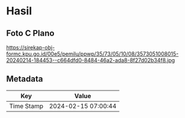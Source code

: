 # Hasil

## Foto C Plano

https://sirekap-obj-formc.kpu.go.id/00e5/pemilu/ppwp/35/73/05/10/08/3573051008015-20240214-184453--c664dfd0-8484-46a2-ada8-8f27d02b34f8.jpg


## Metadata

| Key        | Value               |
| ---------- | ------------------- |
| Time Stamp | 2024-02-15 07:00:44 |



